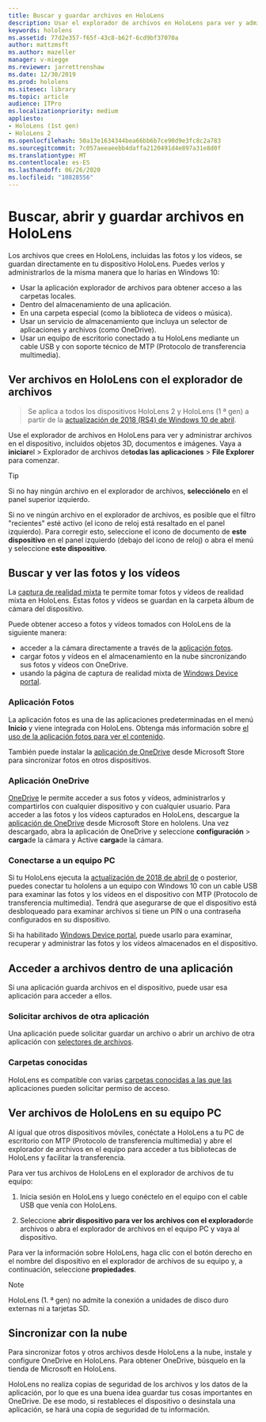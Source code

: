 ```yaml
---
title: Buscar y guardar archivos en HoloLens
description: Usar el explorador de archivos en HoloLens para ver y administrar archivos en el dispositivo
keywords: hololens
ms.assetid: 77d2e357-f65f-43c8-b62f-6cd9bf37070a
author: mattzmsft
ms.author: mazeller
manager: v-miegge
ms.reviewer: jarrettrenshaw
ms.date: 12/30/2019
ms.prod: hololens
ms.sitesec: library
ms.topic: article
audience: ITPro
ms.localizationpriority: medium
appliesto:
- HoloLens (1st gen)
- HoloLens 2
ms.openlocfilehash: 50a13e1634344bea66bb6b7ce90d9e3fc8c2a783
ms.sourcegitcommit: 7c057aeeaeebb4daffa2120491d4e897a31e8d0f
ms.translationtype: MT
ms.contentlocale: es-ES
ms.lasthandoff: 06/26/2020
ms.locfileid: "10828556"
---
```

# Buscar, abrir y guardar archivos en HoloLens

Los archivos que crees en HoloLens, incluidas las fotos y los vídeos, se guardan directamente en tu dispositivo HoloLens. Puedes verlos y administrarlos de la misma manera que lo harías en Windows 10:

- Usar la aplicación explorador de archivos para obtener acceso a las carpetas locales.
- Dentro del almacenamiento de una aplicación.
- En una carpeta especial (como la biblioteca de vídeos o música).
- Usar un servicio de almacenamiento que incluya un selector de aplicaciones y archivos (como OneDrive).
- Usar un equipo de escritorio conectado a tu HoloLens mediante un cable USB y con soporte técnico de MTP (Protocolo de transferencia multimedia).

## Ver archivos en HoloLens con el explorador de archivos

> Se aplica a todos los dispositivos HoloLens 2 y HoloLens (1 ª gen) a partir de la [actualización de 2018 (RS4) de Windows 10 de abril](https://docs.microsoft.com/windows/mixed-reality/release-notes-april-2018).

Use el explorador de archivos en HoloLens para ver y administrar archivos en el dispositivo, incluidos objetos 3D, documentos e imágenes. Vaya a **iniciar**el   >  Explorador de archivos de**todas las aplicaciones**   >  **File Explorer** para comenzar.

> [!TIP]
> Si no hay ningún archivo en el explorador de archivos, **selecciónelo** en el panel superior izquierdo.

Si no ve ningún archivo en el explorador de archivos, es posible que el filtro "recientes" esté activo (el icono de reloj está resaltado en el panel izquierdo). Para corregir esto, seleccione el icono de documento de **este dispositivo** en el panel izquierdo (debajo del icono de reloj) o abra el menú y seleccione **este dispositivo**.

## Buscar y ver las fotos y los vídeos

La [captura de realidad mixta](holographic-photos-and-videos.md) te permite tomar fotos y vídeos de realidad mixta en HoloLens.  Estas fotos y vídeos se guardan en la carpeta álbum de cámara del dispositivo.

Puede obtener acceso a fotos y vídeos tomados con HoloLens de la siguiente manera:

- acceder a la cámara directamente a través de la [aplicación fotos](holographic-photos-and-videos.md).
- cargar fotos y vídeos en el almacenamiento en la nube sincronizando sus fotos y vídeos con OneDrive.
- usando la página de captura de realidad mixta de [Windows Device portal](https://docs.microsoft.com/windows/mixed-reality/using-the-windows-device-portal#mixed-reality-capture).

### Aplicación Fotos

La aplicación fotos es una de las aplicaciones predeterminadas en el menú **Inicio** y viene integrada con HoloLens. Obtenga más información sobre [el uso de la aplicación fotos para ver el contenido](holographic-photos-and-videos.md).

También puede instalar la [aplicación de OneDrive](https://www.microsoft.com/p/onedrive/9wzdncrfj1p3) desde Microsoft Store para sincronizar fotos en otros dispositivos.

### Aplicación OneDrive

[OneDrive](https://onedrive.live.com/) le permite acceder a sus fotos y vídeos, administrarlos y compartirlos con cualquier dispositivo y con cualquier usuario. Para acceder a las fotos y los vídeos capturados en HoloLens, descargue la [aplicación de OneDrive](https://www.microsoft.com/p/onedrive/9wzdncrfj1p3) desde Microsoft Store en hololens. Una vez descargado, abra la aplicación de OneDrive y seleccione **configuración**  >  **carga**de la cámara y Active **carga**de la cámara.

### Conectarse a un equipo PC

Si tu HoloLens ejecuta la [actualización de 2018 de abril de](https://docs.microsoft.com/windows/mixed-reality/release-notes-april-2018) o posterior, puedes conectar tu hololens a un equipo con Windows 10 con un cable USB para examinar las fotos y los vídeos en el dispositivo con MTP (Protocolo de transferencia multimedia). Tendrá que asegurarse de que el dispositivo está desbloqueado para examinar archivos si tiene un PIN o una contraseña configurados en su dispositivo.  

Si ha habilitado [Windows Device portal](https://docs.microsoft.com/windows/mixed-reality/using-the-windows-device-portal), puede usarlo para examinar, recuperar y administrar las fotos y los vídeos almacenados en el dispositivo.

## Acceder a archivos dentro de una aplicación

Si una aplicación guarda archivos en el dispositivo, puede usar esa aplicación para acceder a ellos.

### Solicitar archivos de otra aplicación

Una aplicación puede solicitar guardar un archivo o abrir un archivo de otra aplicación con [selectores de archivos](https://docs.microsoft.com/windows/mixed-reality/app-model#file-pickers).

### Carpetas conocidas

HoloLens es compatible con varias [carpetas conocidas a las que las](https://docs.microsoft.com/windows/mixed-reality/app-model#known-folders) aplicaciones pueden solicitar permiso de acceso.

## Ver archivos de HoloLens en su equipo PC

Al igual que otros dispositivos móviles, conéctate a HoloLens a tu PC de escritorio con MTP (Protocolo de transferencia multimedia) y abre el explorador de archivos en el equipo para acceder a tus bibliotecas de HoloLens y facilitar la transferencia.

Para ver tus archivos de HoloLens en el explorador de archivos de tu equipo:

1. Inicia sesión en HoloLens y luego conéctelo en el equipo con el cable USB que venía con HoloLens.

1. Seleccione **abrir dispositivo para ver los archivos con el explorador**de archivos o abra el explorador de archivos en el equipo PC y vaya al dispositivo.

Para ver la información sobre HoloLens, haga clic con el botón derecho en el nombre del dispositivo en el explorador de archivos de su equipo y, a continuación, seleccione **propiedades**.

> [!NOTE]
> HoloLens (1. ª gen) no admite la conexión a unidades de disco duro externas ni a tarjetas SD.

## Sincronizar con la nube

Para sincronizar fotos y otros archivos desde HoloLens a la nube, instale y configure OneDrive en HoloLens. Para obtener OneDrive, búsquelo en la tienda de Microsoft en HoloLens.

HoloLens no realiza copias de seguridad de los archivos y los datos de la aplicación, por lo que es una buena idea guardar tus cosas importantes en OneDrive. De ese modo, si restableces el dispositivo o desinstala una aplicación, se hará una copia de seguridad de tu información.
